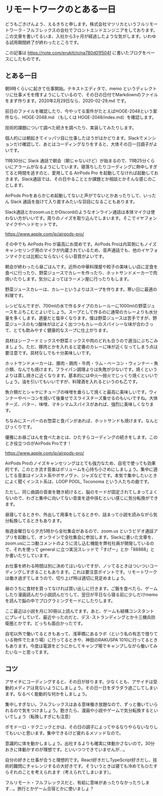 # リモートワークのとある一日

どうもごきげんよう、えるきちと申します。株式会社マツリカというフルリモートワーク・フルフレックスの会社でフロントエンドエンジニアをしております。この文章を書いてるいま、入社から3ヶ月が経過したような気がします。いわゆる試用期間終了が終わったところです。

この記事は https://note.com/erukiti/n/na780d01f504f に書いたブログをベースにしたものです。

## とある一日

朝9時くらいに起きて仕事開始。テキストエディタで、memo というディレクトリに仕事メモを残すようにしているので、その日の日付でMarkdownのファイルをまず作ります。2020年2月29日なら、2020-02-29.md です。

前日のファイルを確認したり、今やってる案件がたとえばHOGE-2048という案件なら、HOGE-2048.md （もしくは HOGE-2048/index.md）を確認します。

技術的課題について調べた続きを調べたり、実装してみたりします。

個人的には朝起きてイッパツ目に仕事したほうがはかどります。Slackでメンションだけ確認して、あとはコーディングなりをすると、大体その日一日調子がよいです。

11時30分に Slack 通話で朝会（朝じゃないけど）が始まるので、11時25分くらいにアラームがなるようにしています。寝落ちしたりコーディングに熱中しすぎてると時間を逃すのと、愛用してる AirPods Pro を起動してなければ起動しておきます。Slack通話では、その日やることとか課題とか相談とかそんな感じのことします。

AirPods Proをあらかじめ起動してないと声がでないとかあったりして、いったん Slack 通話を抜けて入り直すみたいな羽目になることもあります。

Slack通話とかzoom.usとかDiscordのようなオンライン通話は本体マイクは使わない方がいいです。周りのノイズを取り込んでしまいます。そこでイヤフォンマイクやヘッドセットです。

https://www.apple.com/jp/airpods-pro/

その中でも AirPods Pro が最高にお奨めです。AirPods Proは内耳側にもノイズキャンセリング用のマイクが内蔵されているため、音声通話でも、他のイヤフォンマイクとは比較にならないくらい音質がよいです。

朝会が終わったら昼ごはんです。近所の中華料理屋や餃子の美味しい店に定食を食べに行ったり、野菜ジュースでカレーを作ったり、ホットサンドメーカーで肉焼いたりします。気分によってはラーメン屋に行ったりもします。

野菜ジュースカレーは、カレーというよりはスープを作ります。寒い日に最適の料理です。

レシピなんですが、700mlの水で作るタイプのカレールーに1000mlの野菜ジュースをぶちこむとよいでしょう。スープとして作るのに通常のカレーよりも水分量を多くします。適量だと塩辛くなります。僕は野菜ジュースは苦手ですが、野菜ジュースのもつ酸味がほどよく出つつもカレーのスパイシーな味が合わさって、とても飲みやすく健康的なスープに仕上がります。

具材はシーフードミックスや野菜ミックスや肉のどれも合うので適当にぶちこみましょう。ただ、豚肉とかを入れると定番のカレーに味が近くなってしまう点は要注意です。具材なしでも十分美味しいです。

ホットサンドメーカーは、豚肉・鶏肉・牛肉・ラム・ベーコン・ウィンナー・魚介類、なんでも焼けます。フライパン調理よりは失敗が少ないです。焼くというよりは蒸し焼きに近くなります。基本的には中火〜弱火でじっくり焼くといいでしょう。油を引いてもいいですが、料理酒を入れるというのも乙です。

魚介類だとシャケにチューブの味噌を垂らして焼くと最高に美味しいです。ウィンナーやベーコンを焼いて後乗せでスライスチーズ乗せるのもいいですね。大体チーズ、バター、味噌、マキシマムスパイスがあれば、強烈に美味しくなります。

ちなみにスーパーのお惣菜と食パンがあれば、ホットサンドも焼けます。なんとびっくりです。

優雅にお昼ごはんを食べたあとは、ひたすらコーディングの続きをします。このとき役立つのがAirPods Proです！

https://www.apple.com/jp/airpods-pro/

AirPods Proのノイズキャンセリングはとても強力なため、自宅で使っても効果的です。このとき流す音楽はボリュームを心持ち小さめにしましょう。集中に適してる音楽はインスト系やボサノヴァ、ジャズなどです。本気で集中したいときによく聞くインスト系は、LOOP POOL, Toconoma という人たちの曲です。

ただし、同じ曲調の音楽を聴き続けると、脳のモードが固定されてしまってよくないので、わざと集中に向いてない音楽を途中挟むといい感じに気分転換ができます。

昼寝してるときや、外出して用事をしてるときや、詰まって小説を読みながら気分転換してるときもあります。

毎週金曜日なら夕方5時から全社集会があるので、zoom.us というビデオ通話アプリを起動して、オンラインで全社集会に参加します。Slackに書いた文章を、zoom.usにニコ動コメントのように流し込む機能を弊社社員が開発しているので、それを使って general に立つ実況スレッドで「すげー」とか「88888」とか書いたりしています。

お仕事を終わる時間は別に決めてはいないですが、ノッてるときはついついコーディングしすぎることもあります。これは要注意ポイントです。リモートワークは働き過ぎてしまうので、切り上げ時は適切に見定めましょう。

昼のうちに食材を買ってなければ買い出しに行きます。ご飯を食べたら、ゲームしたり漫画読んだり小説読んだりして、翌日が平日なら寝る前に少しだけmemoを読んで脳の中でプログラミングモードにしたりします。

ここ最近は小説を月に30冊以上読んでます。あと、ゲームも結構コンスタントにプレイしていて、最近やったのだと、デス･ストランディングとか十三機兵防衛圏とかです。どっちも面白かったです。

自宅以外で働いてるときもあって、浅草橋にあるラボ（という名の有志で借りている物件でたまり場）に行ってるときや、神田のRAKUSPA 1010に行ってるときもあります。今度は電源をどうにかしてキャンプ場でキャンプしながら働いてみたいなーと思ってます。

## コツ

アサイチにコーディングすると、その日が捗ります。少なくとも、アサイチは受動的メディアは見ないようにしましょう。その日一日をダラダラ過ごしてしまいます。なるべく能動的な何かをしましょう。

集中しすぎない。フルフレックスはある意味働き放題なので、ずっと働いていられるので気をつけましょう。飽きたら、漫画や小説やゲームで気分転換するといいでしょう（転換しすぎにも注意）

ポモドーロ・テクニックとかは、その日の調子によってやるなりやらないなりしてもいいと思います。集中できるけど疲れるメソッドなので。

意識的に体を動かしましょう。出社するよりも確実に体動かさないので。30分おきに体動かすのが理想です。といいつつできていませんが…。

自分の好きと仕事が合うと理想的です。React好きだしTypeScript好きだし、技術的難問にチャレンジするの大好きです。そういうときは寝ても冷めてもひたすらそれのことを考えられます（考えられてしまいます）。

フルリモート・フルフレックスだと、有給に意味があったりなかったりします…。旅行とかゲーム合宿とかに使いましょ？
